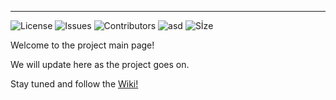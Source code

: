 ***
![License](https://img.shields.io/github/license/akarakoc/SWE574) ![Issues](https://img.shields.io/github/issues/akarakoc/SWE574) ![Contributors](https://img.shields.io/github/contributors/akarakoc/SWE574) ![asd](https://img.shields.io/github/commit-activity/y/akarakoc/SWE574)   ![Sİze](https://img.shields.io/github/languages/code-size/akarakoc/SWE574)


Welcome to the project main page!

We will update here as the project goes on.

Stay tuned and follow the [Wiki!](https://github.com/akarakoc/SWE574/wiki)
 
